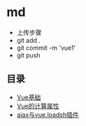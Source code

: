 # md
+ 上传步骤
+ git add .
+ git commit -m 'vue1'
+ git push 

## 目录
+ [Vue基础](./vue/01.vue.md)
+ [Vue的计算属性](./vue/02.vue.md)
+ [ajax与vue.loadsh插件](./vue/03.vue.md)

